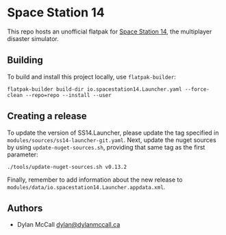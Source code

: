 # Space Station 14

This repo hosts an unofficial flatpak for
[Space Station 14](https://spacestation14.io/), the multiplayer disaster
simulator.

## Building

To build and install this project locally, use `flatpak-builder`:

    flatpak-builder build-dir io.spacestation14.Launcher.yaml --force-clean --repo=repo --install --user

## Creating a release

To update the version of SS14.Launcher, please update the tag specified in `modules/sources/ss14-launcher-git.yaml`. Next, update the nuget sources by using `update-nuget-sources.sh`, providing that same tag as the first parameter:

    ./tools/update-nuget-sources.sh v0.13.2

Finally, remember to add information about the new release to `modules/data/io.spacestation14.Launcher.appdata.xml`.

## Authors

- Dylan McCall <dylan@dylanmccall.ca>
